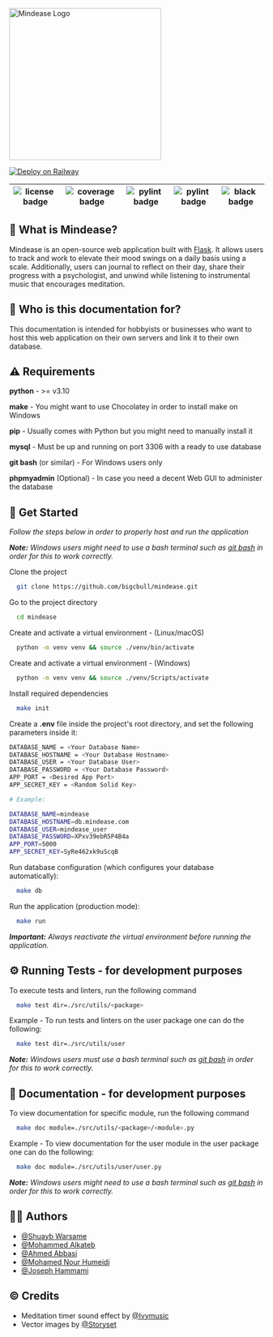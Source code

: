 
<br />
<img width="300" alt="Mindease Logo" src="https://i.imgur.com/shPchlq.png">
<br />

[![Deploy on Railway](https://railway.app/button.svg)](https://railway.app/template/OZuNZr?referralCode=AkPWra)

| ![license badge](https://img.shields.io/badge/license%20-MIT-green) | ![coverage badge](https://img.shields.io/badge/coverage%20-90%25-success) | ![pylint badge](https://img.shields.io/badge/pylint-passed-blue) | ![pylint badge](https://img.shields.io/badge/flake8-passed-blue) | ![black badge](https://img.shields.io/badge/code%20syle-black-black) |
|:---:|:---:|:---:|:---:|:---:|

## 🤔 What is Mindease?

Mindease is an open-source web application built with [Flask](https://flask.palletsprojects.com/). It allows users to track and work to elevate their mood swings on a daily basis using a scale. Additionally, users can journal to reflect on their day, share their progress with a psychologist, and unwind while listening to instrumental music that encourages meditation.

## 🤔 Who is this documentation for?

This documentation is intended for hobbyists or businesses who want to host this web application on their own servers and link it to their own database. 

## ⚠️ Requirements

**python** - >= v3.10

**make** - You might want to use Chocolatey in order to install make on Windows

**pip** - Usually comes with Python but you might need to manually install it

**mysql** - Must be up and running on port 3306 with a ready to use database

**git bash** (or similar) - For Windows users only

**phpmyadmin** (Optional) - In case you need a decent Web GUI to administer the database

## 🚀 Get Started
*Follow the steps below in order to properly host and run the application*

***Note:*** *Windows users might need to use a bash terminal such as [git bash](https://gitforwindows.org/) in order for this to work correctly.*

Clone the project

```bash
  git clone https://github.com/bigcbull/mindease.git
```

Go to the project directory

```bash
  cd mindease
```

Create and activate a virtual environment - (Linux/macOS) 

```bash
  python -m venv venv && source ./venv/bin/activate
```

Create and activate a virtual environment - (Windows)

```bash
  python -m venv venv && source ./venv/Scripts/activate
```

Install required dependencies

```bash
  make init
```

Create a **.env** file inside the project's root directory, and set the following parameters inside it:

```bash
DATABASE_NAME = <Your Database Name>
DATABASE_HOSTNAME = <Your Database Hostname>
DATABASE_USER = <Your Database User>
DATABASE_PASSWORD = <Your Database Password>
APP_PORT = <Desired App Port>
APP_SECRET_KEY = <Random Solid Key>

# Example:

DATABASE_NAME=mindease
DATABASE_HOSTNAME=db.mindease.com
DATABASE_USER=mindease_user
DATABASE_PASSWORD=XPxv39ebR5P4B4a
APP_PORT=5000
APP_SECRET_KEY=SyRe462xk9uScqB
```

Run database configuration (which configures your database automatically):

```bash
  make db
```

Run the application (production mode):

```bash
  make run
```

***Important:*** *Always reactivate the virtual environment before running the application.*
## ⚙️ Running Tests - for development purposes

To execute tests and linters, run the following command

```bash
  make test dir=./src/utils/<package>
```

Example - To run tests and linters on the user package one can do the following:

```bash
  make test dir=./src/utils/user
```


***Note:*** *Windows users must use a bash terminal such as [git bash](https://gitforwindows.org/) in order for this to work correctly.*

## 📃 Documentation - for development purposes

To view documentation for specific module, run the following command

```bash
  make doc module=./src/utils/<package>/<module>.py
```

Example - To view documentation for the user module in the user package one can do the following:

```bash
  make doc module=./src/utils/user/user.py
```

***Note:*** *Windows users might need to use a bash terminal such as [git bash](https://gitforwindows.org/) in order for this to work correctly.*
## 👨‍🎓 Authors
- [@Shuayb Warsame](https://www.github.com/shuaybw)
- [@Mohammed Alkateb](https://www.github.com/mohammed-alkateb)
- [@Ahmed Abbasi](https://www.github.com/bigcbull)
- [@Mohamed Nour Humeidi](https://www.github.com/MoNourH)
- [@Joseph Hammami](https://www.github.com/josephhammami)

## ©️ Credits

- Meditation timer sound effect by [@Ivymusic](https://pixabay.com/music/ambient-space-atmospheric-background-124841/)
- Vector images by [@Storyset](https://www.freepik.com/author/stories)